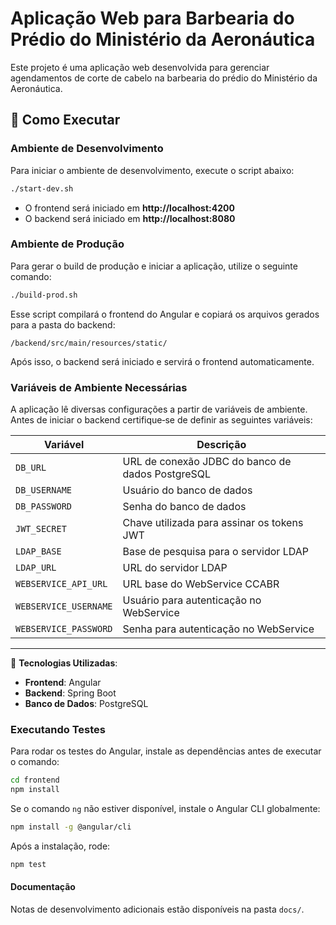 # Aplicação Web para Barbearia do Prédio do Ministério da Aeronáutica  

Este projeto é uma aplicação web desenvolvida para gerenciar agendamentos de corte de cabelo na barbearia do prédio do Ministério da Aeronáutica.  

## 🚀 Como Executar  

### Ambiente de Desenvolvimento  
Para iniciar o ambiente de desenvolvimento, execute o script abaixo:  
```sh
./start-dev.sh
```  
- O frontend será iniciado em **http://localhost:4200**  
- O backend será iniciado em **http://localhost:8080**  

### Ambiente de Produção  
Para gerar o build de produção e iniciar a aplicação, utilize o seguinte comando:  
```sh
./build-prod.sh
```  
Esse script compilará o frontend do Angular e copiará os arquivos gerados para a pasta do backend:  
```
/backend/src/main/resources/static/
```  
Após isso, o backend será iniciado e servirá o frontend automaticamente.

### Variáveis de Ambiente Necessárias

A aplicação lê diversas configurações a partir de variáveis de ambiente. Antes de iniciar o backend certifique‑se de definir as seguintes variáveis:

| Variável | Descrição |
|----------|-----------|
| `DB_URL` | URL de conexão JDBC do banco de dados PostgreSQL |
| `DB_USERNAME` | Usuário do banco de dados |
| `DB_PASSWORD` | Senha do banco de dados |
| `JWT_SECRET` | Chave utilizada para assinar os tokens JWT |
| `LDAP_BASE` | Base de pesquisa para o servidor LDAP |
| `LDAP_URL` | URL do servidor LDAP |
| `WEBSERVICE_API_URL` | URL base do WebService CCABR |
| `WEBSERVICE_USERNAME` | Usuário para autenticação no WebService |
| `WEBSERVICE_PASSWORD` | Senha para autenticação no WebService |

---  
📌 **Tecnologias Utilizadas**:  
- **Frontend**: Angular  
- **Backend**: Spring Boot  
- **Banco de Dados**: PostgreSQL  

### Executando Testes

Para rodar os testes do Angular, instale as dependências antes de executar o comando:
```sh
cd frontend
npm install
```
Se o comando `ng` não estiver disponível, instale o Angular CLI globalmente:
```sh
npm install -g @angular/cli
```
Após a instalação, rode:
```sh
npm test
```

#### Documentação
Notas de desenvolvimento adicionais estão disponíveis na pasta `docs/`.
